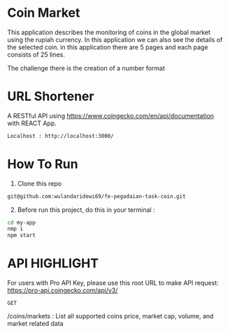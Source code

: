 # Coin Market

This application describes the monitoring of coins in the global market using the rupiah currency. In this application we can also see the details of the selected coin. in this application there are 5 pages and each page consists of 25 lines.

The challenge there is the creation of a number format

# URL Shortener

A RESTful API using https://www.coingecko.com/en/api/documentation with REACT App.

```bash
Localhost : http://localhost:3000/
```
# How To Run

1. Clone this repo
```bash
git@github.com:wulandaridewi69/fe-pegadaian-task-coin.git
```

2. Before run this project, do this in your terminal :
```bash
cd my-app 
nmp i
npm start
```

# API HIGHLIGHT

For users with Pro API Key, please use this root URL to make API request: https://pro-api.coingecko.com/api/v3/

```base
GET
```
/coins/markets : List all supported coins price, market cap, volume, and market related data
